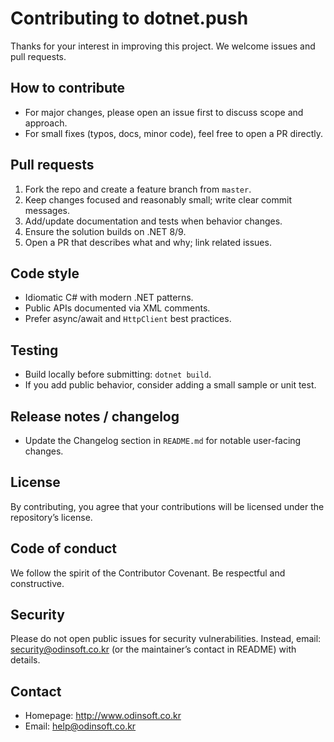 # Contributing to dotnet.push

Thanks for your interest in improving this project. We welcome issues and pull requests.

## How to contribute

- For major changes, please open an issue first to discuss scope and approach.
- For small fixes (typos, docs, minor code), feel free to open a PR directly.

## Pull requests

1. Fork the repo and create a feature branch from `master`.
2. Keep changes focused and reasonably small; write clear commit messages.
3. Add/update documentation and tests when behavior changes.
4. Ensure the solution builds on .NET 8/9.
5. Open a PR that describes what and why; link related issues.

## Code style

- Idiomatic C# with modern .NET patterns.
- Public APIs documented via XML comments.
- Prefer async/await and `HttpClient` best practices.

## Testing

- Build locally before submitting: `dotnet build`.
- If you add public behavior, consider adding a small sample or unit test.

## Release notes / changelog

- Update the Changelog section in `README.md` for notable user-facing changes.

## License

By contributing, you agree that your contributions will be licensed under the repository’s license.

## Code of conduct

We follow the spirit of the Contributor Covenant. Be respectful and constructive.

## Security

Please do not open public issues for security vulnerabilities. Instead, email: security@odinsoft.co.kr (or the maintainer’s contact in README) with details.

## Contact

- Homepage: http://www.odinsoft.co.kr
- Email: help@odinsoft.co.kr
